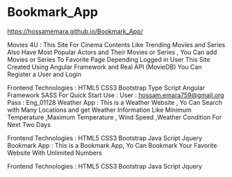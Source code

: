 # Bookmark_App
https://hossamemara.github.io/Bookmark_App/

Movies 4U :
This Site For Cinema Contents Like Trending Movies and Series Also Have Most Popular Actors and Their Movies or Series , You Can add Movies or Series To Favorite Page Depending Logged in User This Site Created Using Angular Framework and Real API (MovieDB) You Can Register a User and Login

Frontend Technologies :
HTML5
CSS3
Bootstrap
Type Script
Angular Framework
SASS
For Quick Start Use :
User : hossam.emara759@gmail.org
Pass : Eng_01128
Weather App :
This is a Weather Website , Yo Can Search with Many Locations and get Weather Information Like Minimum Temperature ,Maximum Temperature , Wind Speed ,Weather Condition For Next Two Days

Frontend Technologies :
HTML5
CSS3
Bootstrap
Java Script
Jquery
Bookmark App :
This is a Bookmark App, Yo Can Bookmark Your Favorite Website With Unlimited Numbers

Frontend Technologies :
HTML5
CSS3
Bootstrap
Java Script
Jquery
